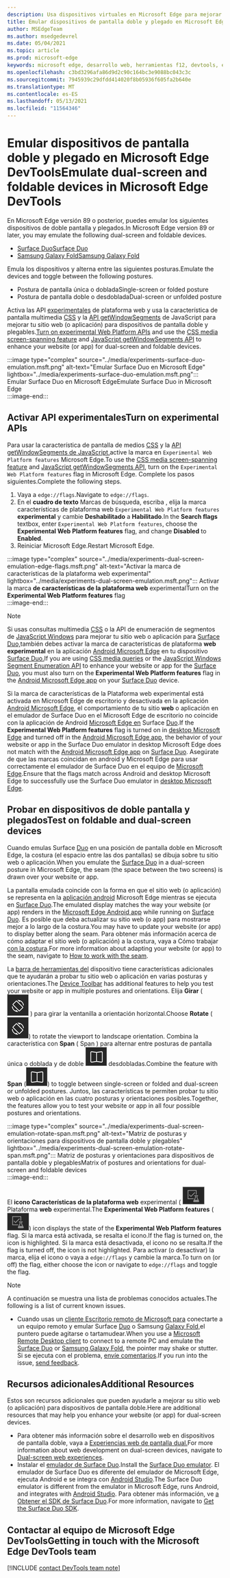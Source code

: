 ```yaml
---
description: Usa dispositivos virtuales en Microsoft Edge para mejorar tu sitio web para dispositivos de doble pantalla y plegables.
title: Emular dispositivos de pantalla doble y plegado en Microsoft Edge DevTools
author: MSEdgeTeam
ms.author: msedgedevrel
ms.date: 05/04/2021
ms.topic: article
ms.prod: microsoft-edge
keywords: microsoft edge, desarrollo web, herramientas f12, devtools, emulación, dispositivo, simulación, móvil, pantalla doble, plegado, Surface Duo, Samsung Galaxy Fold
ms.openlocfilehash: c3bd3296afa86d9d2c90c164bc3e9088bc043c3c
ms.sourcegitcommit: 7945939c29dfdd414020f8b05936f605fa2b640e
ms.translationtype: MT
ms.contentlocale: es-ES
ms.lasthandoff: 05/13/2021
ms.locfileid: "11564346"
---
```

# <a name="emulate-dual-screen-and-foldable-devices-in-microsoft-edge-devtools"></a><span data-ttu-id="67230-104">Emular dispositivos de pantalla doble y plegado en Microsoft Edge DevTools</span><span class="sxs-lookup"><span data-stu-id="67230-104">Emulate dual-screen and foldable devices in Microsoft Edge DevTools</span></span>  

<span data-ttu-id="67230-105">En Microsoft Edge versión 89 o posterior, puedes emular los siguientes dispositivos de doble pantalla y plegados.</span><span class="sxs-lookup"><span data-stu-id="67230-105">In Microsoft Edge version 89 or later, you may emulate the following dual-screen and foldable devices.</span></span>  

*   [<span data-ttu-id="67230-106">Surface Duo</span><span class="sxs-lookup"><span data-stu-id="67230-106">Surface Duo</span></span>][SurfaceDevicesDuo]  
*   [<span data-ttu-id="67230-107">Samsung Galaxy Fold</span><span class="sxs-lookup"><span data-stu-id="67230-107">Samsung Galaxy Fold</span></span>][SamsungMobileGalaxyFold]  
    
<span data-ttu-id="67230-108">Emula los dispositivos y alterna entre las siguientes posturas.</span><span class="sxs-lookup"><span data-stu-id="67230-108">Emulate the devices and toggle between the following postures.</span></span>  

*   <span data-ttu-id="67230-109">Postura de pantalla única o doblada</span><span class="sxs-lookup"><span data-stu-id="67230-109">Single-screen or folded posture</span></span>  
*   <span data-ttu-id="67230-110">Postura de pantalla doble o desdoblada</span><span class="sxs-lookup"><span data-stu-id="67230-110">Dual-screen or unfolded posture</span></span>  
    
<span data-ttu-id="67230-111">Activa las API [experimentales](#turn-on-experimental-apis) de plataforma web y usa la característica de pantalla multimedia [CSS][DualScreenDocsCssMedia] y la [API getWindowSegments][DualScreenDocsJSAPI] de JavaScript para mejorar tu sitio web \(o aplicación\) para dispositivos de pantalla doble y plegables.</span><span class="sxs-lookup"><span data-stu-id="67230-111">[Turn on experimental Web Platform APIs](#turn-on-experimental-apis) and use the [CSS media screen-spanning feature][DualScreenDocsCssMedia] and [JavaScript getWindowSegments API][DualScreenDocsJSAPI] to enhance your website \(or app\) for dual-screen and foldable devices.</span></span>  

:::image type="complex" source="../media/experiments-surface-duo-emulation.msft.png" alt-text="Emular Surface Duo en Microsoft Edge" lightbox="../media/experiments-surface-duo-emulation.msft.png":::  
   <span data-ttu-id="67230-113">Emular Surface Duo en Microsoft Edge</span><span class="sxs-lookup"><span data-stu-id="67230-113">Emulate Surface Duo in Microsoft Edge</span></span>  
:::image-end:::  

## <a name="turn-on-experimental-apis"></a><span data-ttu-id="67230-114">Activar API experimentales</span><span class="sxs-lookup"><span data-stu-id="67230-114">Turn on experimental APIs</span></span>  

<span data-ttu-id="67230-115">Para usar la característica de pantalla de medios [CSS][DualScreenDocsCssMedia] y la [API getWindowSegments de JavaScript,][DualScreenDocsJSAPI]active la marca en `Experimental Web Platform features` Microsoft Edge.</span><span class="sxs-lookup"><span data-stu-id="67230-115">To use the [CSS media screen-spanning feature][DualScreenDocsCssMedia] and [JavaScript getWindowSegments API][DualScreenDocsJSAPI], turn on the `Experimental Web Platform features` flag in Microsoft Edge.</span></span>  <span data-ttu-id="67230-116">Complete los pasos siguientes.</span><span class="sxs-lookup"><span data-stu-id="67230-116">Complete the following steps.</span></span>  

1.  <span data-ttu-id="67230-117">Vaya a `edge://flags`.</span><span class="sxs-lookup"><span data-stu-id="67230-117">Navigate to `edge://flags`.</span></span>  
1.  <span data-ttu-id="67230-118">En el **cuadro de texto** Marcas de búsqueda, escriba , elija la marca características de plataforma web `Experimental Web Platform features` **experimental** y cambie **Deshabilitado** a **Habilitado**.</span><span class="sxs-lookup"><span data-stu-id="67230-118">In the **Search flags** textbox, enter `Experimental Web Platform features`, choose the **Experimental Web Platform features** flag, and change **Disabled** to **Enabled**.</span></span>  
1.  <span data-ttu-id="67230-119">Reiniciar Microsoft Edge.</span><span class="sxs-lookup"><span data-stu-id="67230-119">Restart Microsoft Edge.</span></span>  
    
:::image type="complex" source="../media/experiments-dual-screen-emulation-edge-flags.msft.png" alt-text="Activar la marca de características de la plataforma web experimental" lightbox="../media/experiments-dual-screen-emulation.msft.png":::
   <span data-ttu-id="67230-121">Activar la marca **de características de la plataforma web** experimental</span><span class="sxs-lookup"><span data-stu-id="67230-121">Turn on the **Experimental Web Platform features** flag</span></span>  
:::image-end:::  

> [!NOTE]
> <span data-ttu-id="67230-122">Si usas consultas multimedia [CSS][DualScreenDocsCssMedia] o la API de enumeración de segmentos de [JavaScript Windows][DualScreenDocsJSAPI] para mejorar tu sitio web o aplicación para [Surface Duo,][SurfaceDevicesDuo]también debes activar la marca de características de plataforma **web experimental** en la aplicación [Android Microsoft Edge][GooglePlayMicrosoftEdge] en tu dispositivo [Surface Duo.][SurfaceDevicesDuo]</span><span class="sxs-lookup"><span data-stu-id="67230-122">If you are using [CSS media queries][DualScreenDocsCssMedia] or the [JavaScript Windows Segment Enumeration API][DualScreenDocsJSAPI] to enhance your website or app for the [Surface Duo][SurfaceDevicesDuo], you must also turn on the **Experimental Web Platform features** flag in the [Android Microsoft Edge app][GooglePlayMicrosoftEdge] on your [Surface Duo][SurfaceDevicesDuo] device.</span></span>  
> 
> <span data-ttu-id="67230-123">Si la marca de características de [][MicrosoftEdge] la Plataforma web experimental está activada en Microsoft Edge de escritorio y desactivada en la aplicación [Android Microsoft Edge][GooglePlayMicrosoftEdge], el comportamiento de tu sitio **web** o aplicación en el emulador de Surface Duo en el Microsoft Edge de escritorio no coincide con la aplicación de Android [Microsoft Edge en][GooglePlayMicrosoftEdge] Surface [Duo][SurfaceDevicesDuo].</span><span class="sxs-lookup"><span data-stu-id="67230-123">If the **Experimental Web Platform features** flag is turned on in [desktop Microsoft Edge][MicrosoftEdge] and turned off in the [Android Microsoft Edge app][GooglePlayMicrosoftEdge], the behavior of your website or app in the Surface Duo emulator in desktop Microsoft Edge does not match with the [Android Microsoft Edge app][GooglePlayMicrosoftEdge] on [Surface Duo][SurfaceDevicesDuo].</span></span>  <span data-ttu-id="67230-124">Asegúrate de que las marcas coincidan en android y Microsoft Edge para usar correctamente el emulador de Surface Duo en el equipo de [Microsoft Edge][MicrosoftEdge].</span><span class="sxs-lookup"><span data-stu-id="67230-124">Ensure that the flags match across Android and desktop Microsoft Edge to successfully use the Surface Duo emulator in [desktop Microsoft Edge][MicrosoftEdge].</span></span>  

## <a name="test-on-foldable-and-dual-screen-devices"></a><span data-ttu-id="67230-125">Probar en dispositivos de doble pantalla y plegados</span><span class="sxs-lookup"><span data-stu-id="67230-125">Test on foldable and dual-screen devices</span></span>  

<span data-ttu-id="67230-126">Cuando emulas Surface [Duo][SurfaceDevicesDuo] en una posición de pantalla doble en Microsoft Edge, la costura \(el espacio entre las dos pantallas\) se dibuja sobre tu sitio web o aplicación.</span><span class="sxs-lookup"><span data-stu-id="67230-126">When you emulate the [Surface Duo][SurfaceDevicesDuo] in a dual-screen posture in Microsoft Edge, the seam \(the space between the two screens\) is drawn over your website or app.</span></span>  

<span data-ttu-id="67230-127">La pantalla emulada coincide con la forma en que el sitio web \(o aplicación\) se representa en la [aplicación android][GooglePlayMicrosoftEdge] Microsoft Edge mientras se ejecuta en [Surface Duo][SurfaceDevicesDuo].</span><span class="sxs-lookup"><span data-stu-id="67230-127">The emulated display matches the way your website \(or app\) renders in the [Microsoft Edge Android app][GooglePlayMicrosoftEdge] while running on [Surface Duo][SurfaceDevicesDuo].</span></span>  <span data-ttu-id="67230-128">Es posible que deba actualizar su sitio web \(o app\) para mostrarse mejor a lo largo de la costura.</span><span class="sxs-lookup"><span data-stu-id="67230-128">You may have to update your website \(or app\) to display better along the seam.</span></span>  <span data-ttu-id="67230-129">Para obtener más información acerca de cómo adaptar el sitio web \(o aplicación\) a la costura, vaya a Cómo trabajar [con la costura][DualScreenIntroductionHowWorkSeam].</span><span class="sxs-lookup"><span data-stu-id="67230-129">For more information about adapting your website \(or app\) to the seam, navigate to [How to work with the seam][DualScreenIntroductionHowWorkSeam].</span></span>  

<span data-ttu-id="67230-130">La [barra de herramientas del][DevtoolsDeviceModeIndexSimulateMobileViewport] dispositivo tiene características adicionales que te ayudarán a probar tu sitio web o aplicación en varias posturas y orientaciones.</span><span class="sxs-lookup"><span data-stu-id="67230-130">The [Device Toolbar][DevtoolsDeviceModeIndexSimulateMobileViewport] has additional features to help you test your website or app in multiple postures and orientations.</span></span>  <span data-ttu-id="67230-131">Elija **Girar** \( ![ Girar ](../media/rotate-dark-icon.msft.png) \) para girar la ventanilla a orientación horizontal.</span><span class="sxs-lookup"><span data-stu-id="67230-131">Choose **Rotate** \(![Rotate](../media/rotate-dark-icon.msft.png)\) to rotate the viewport to landscape orientation.</span></span> <span data-ttu-id="67230-132">Combina la característica con **Span** \( Span \) para alternar entre posturas de pantalla única o doblada y de doble ![ pantalla o ](../media/span-dark-icon.msft.png) desdobladas.</span><span class="sxs-lookup"><span data-stu-id="67230-132">Combine the feature with **Span** \(![Span](../media/span-dark-icon.msft.png)\) to toggle between single-screen or folded and dual-screen or unfolded postures.</span></span>  <span data-ttu-id="67230-133">Juntos, las características te permiten probar tu sitio web o aplicación en las cuatro posturas y orientaciones posibles.</span><span class="sxs-lookup"><span data-stu-id="67230-133">Together, the features allow you to test your website or app in all four possible postures and orientations.</span></span>  

:::image type="complex" source="../media/experiments-dual-screen-emulation-rotate-span.msft.png" alt-text="Matriz de posturas y orientaciones para dispositivos de pantalla doble y plegables" lightbox="../media/experiments-dual-screen-emulation-rotate-span.msft.png":::
   <span data-ttu-id="67230-135">Matriz de posturas y orientaciones para dispositivos de pantalla doble y plegables</span><span class="sxs-lookup"><span data-stu-id="67230-135">Matrix of postures and orientations for dual-screen and foldable devices</span></span>  
:::image-end:::  

<span data-ttu-id="67230-136">El **icono Características de la plataforma web** experimental \( ![ ExperimentalApis \) muestra el estado de la marca de características de la ](../media/experimental-apis-dark-icon.msft.png) Plataforma **web** experimental.</span><span class="sxs-lookup"><span data-stu-id="67230-136">The **Experimental Web Platform features** \(![ExperimentalApis](../media/experimental-apis-dark-icon.msft.png)\) icon displays the state of the **Experimental Web Platform features** flag.</span></span>  <span data-ttu-id="67230-137">Si la marca está activada, se resalta el icono.</span><span class="sxs-lookup"><span data-stu-id="67230-137">If the flag is turned on, the icon is highlighted.</span></span>  <span data-ttu-id="67230-138">Si la marca está desactivada, el icono no se resalta.</span><span class="sxs-lookup"><span data-stu-id="67230-138">If the flag is turned off, the icon is not highlighted.</span></span>  <span data-ttu-id="67230-139">Para activar \(o desactivar\) la marca, elija el icono o vaya a `edge://flags` y cambie la marca.</span><span class="sxs-lookup"><span data-stu-id="67230-139">To turn on \(or off\) the flag, either choose the icon or navigate to `edge://flags` and toggle the flag.</span></span>  

> [!NOTE]
> <span data-ttu-id="67230-140">A continuación se muestra una lista de problemas conocidos actuales.</span><span class="sxs-lookup"><span data-stu-id="67230-140">The following is a list of current known issues.</span></span>  
> 
> *   <span data-ttu-id="67230-141">Cuando usas un [cliente Escritorio remoto de Microsoft para][RemoteDesktopClientDocs] conectarte a un equipo remoto y emular Surface [Duo][SurfaceDevicesDuo] o Samsung [Galaxy Fold,][SamsungMobileGalaxyFold]el puntero puede agitarse o tartamudear.</span><span class="sxs-lookup"><span data-stu-id="67230-141">When you use a [Microsoft Remote Desktop client][RemoteDesktopClientDocs] to connect to a remote PC and emulate the [Surface Duo][SurfaceDevicesDuo] or [Samsung Galaxy Fold][SamsungMobileGalaxyFold], the pointer may shake or stutter.</span></span>  <span data-ttu-id="67230-142">Si se ejecuta con el problema, [envíe comentarios](#getting-in-touch-with-the-microsoft-edge-devtools-team).</span><span class="sxs-lookup"><span data-stu-id="67230-142">If you run into the issue, [send feedback](#getting-in-touch-with-the-microsoft-edge-devtools-team).</span></span>  

## <a name="additional-resources"></a><span data-ttu-id="67230-143">Recursos adicionales</span><span class="sxs-lookup"><span data-stu-id="67230-143">Additional Resources</span></span>  

<span data-ttu-id="67230-144">Estos son recursos adicionales que pueden ayudarle a mejorar su sitio web \(o aplicación\) para dispositivos de pantalla doble.</span><span class="sxs-lookup"><span data-stu-id="67230-144">Here are additional resources that may help you enhance your website \(or app\) for dual-screen devices.</span></span>  

*   <span data-ttu-id="67230-145">Para obtener más información sobre el desarrollo web en dispositivos de pantalla doble, vaya a [Experiencias web de pantalla dual.][DualScreenWebIndex]</span><span class="sxs-lookup"><span data-stu-id="67230-145">For more information about web development on dual-screen devices, navigate to [Dual-screen web experiences][DualScreenWebIndex].</span></span>  
*   <span data-ttu-id="67230-146">Instalar el [emulador de Surface Duo][DualScreenAndroidUseEmulator].</span><span class="sxs-lookup"><span data-stu-id="67230-146">Install the [Surface Duo emulator][DualScreenAndroidUseEmulator].</span></span>  <span data-ttu-id="67230-147">El emulador de Surface Duo es diferente del emulador de Microsoft Edge, ejecuta Android e se integra con [Android Studio][AndroidDeveloperStudio].</span><span class="sxs-lookup"><span data-stu-id="67230-147">The Surface Duo emulator is different from the emulator in Microsoft Edge, runs Android, and integrates with [Android Studio][AndroidDeveloperStudio].</span></span>  <span data-ttu-id="67230-148">Para obtener más información, ve [a Obtener el SDK de Surface Duo][DualScreenAndroidGetDuoSdk].</span><span class="sxs-lookup"><span data-stu-id="67230-148">For more information, navigate to [Get the Surface Duo SDK][DualScreenAndroidGetDuoSdk].</span></span>  

## <a name="getting-in-touch-with-the-microsoft-edge-devtools-team"></a><span data-ttu-id="67230-149">Contactar al equipo de Microsoft Edge DevTools</span><span class="sxs-lookup"><span data-stu-id="67230-149">Getting in touch with the Microsoft Edge DevTools team</span></span>  

[!INCLUDE [contact DevTools team note](../includes/contact-devtools-team-note.md)]  

<!-- links -->  

[DevtoolsDeviceModeIndexSimulateMobileViewport]: ../device-mode/index.md#simulate-a-mobile-viewport "Simular dispositivos móviles con modo de dispositivo en Microsoft Edge DevTools | Microsoft Edge"  

[DualScreenWebIndex]: /dual-screen/web/index "Experiencias web de pantalla doble | Microsoft Docs"  
[DualScreenAndroidGetDuoSdk]: /dual-screen/android/get-duo-sdk "Obtener el emulador de Surface Duo | Microsoft Docs"  
[DualScreenIntroductionHowWorkSeam]: /dual-screen/introduction#how-to-work-with-the-seam "Cómo trabajar con la unión: introducción a los dispositivos de pantalla doble | Microsoft Docs"  
[DualScreenAndroidUseEmulator]: /dual-screen/android/use-emulator "Usa el emulador de Surface Duo | Microsoft Docs"  
[DualScreenDocsCssMedia]: /dual-screen/web/css-media-spanning "Característica de pantalla expandida para medios CSS para la detección de pantalla doble | Microsoft Docs"  
[DualScreenDocsJSAPI]: /dual-screen/web/javascript-getwindowsegments "API de JavaScript de getWindowSegments para dispositivos de pantalla doble | Microsoft Docs"  

[RemoteDesktopClientDocs]: /windows-server/remote/remote-desktop-services/clients/remote-desktop-clients "Clientes de Escritorio remoto | Microsoft Docs"

[MicrosoftEdge]: https://www.microsoft.com/edge "Microsoft Edge"  

[SurfaceDevicesDuo]: https://www.microsoft.com/surface/devices/surface-duo "Surface Duo | Microsoft Surface"  

[AndroidDeveloperStudio]: https://developer.android.com/studio/ "Android Studio"  

[GooglePlayMicrosoftEdge]: https://play.google.com/store/apps/details?id=com.microsoft.emmx "Microsoft Edge | Google Play"  

[SamsungMobileGalaxyFold]: https://www.samsung.com/global/galaxy/galaxy-fold "Galaxy Fold | Samsung"  
